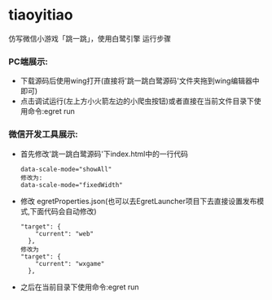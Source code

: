 # tiaoyitiao
仿写微信小游戏「跳一跳」，使用白鹭引擎
运行步骤

### PC端展示:

- 下载源码后使用wing打开(直接将'跳一跳白鹭源码'文件夹拖到wing编辑器中即可)
- 点击调试运行(左上方小火箭左边的小爬虫按钮)或者直接在当前文件目录下使用命令:egret run

### 微信开发工具展示:

- 首先修改'跳一跳白鹭源码'下index.html中的一行代码

  ```
  data-scale-mode="showAll"
  修改为:
  data-scale-mode="fixedWidth"
  ```

- 修改 egretProperties.json(也可以去EgretLauncher项目下去直接设置发布模式,下面代码会自动修改)

  ```
  "target": {
      "current": "web"
    },
  修改为
  "target": {
      "current": "wxgame"
    },
  ```

- 之后在当前目录下使用命令:egret run



